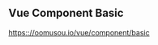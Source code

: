 ## Vue Component Basic

[https:://oomusou.io/vue/component/basic](https:://oomusou.io/vue/component/basic)

